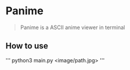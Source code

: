# Panime

> Panime is a ASCII anime viewer in terminal

## How to use

'''
python3 main.py <image/path.jpg>
'''